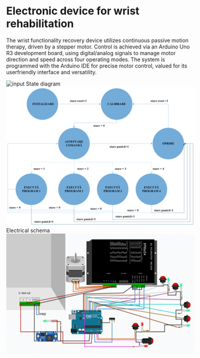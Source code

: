 # Electronic device for wrist rehabilitation
The wrist functionality recovery device utilizes continuous
passive motion therapy, driven by a stepper motor. Control is
achieved via an Arduino Uno R3 development board, using
digital/analog signals to manage motor direction and speed
across four operating modes. The system is programmed with
the Arduino IDE for precise motor control, valued for its userfriendly interface and versatility.

![input](https://github.com/tanya-foransbergher/wrist-device/blob/main/Present_picture.jpg)
State diagram 
![input](https://github.com/tanya-foransbergher/wrist-device/blob/main/Desen_DIAGRAMA.png)
Electrical schema
![input](https://github.com/tanya-foransbergher/wrist-device/blob/main/schema_electrica_ilustrativa.png)
